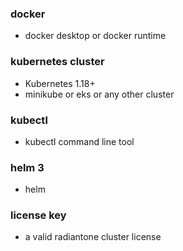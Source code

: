 ### docker
* docker desktop or docker runtime
### kubernetes cluster
* Kubernetes 1.18+
* minikube or eks or any other cluster
### kubectl
* kubectl command line tool
### helm 3
* helm
### license key
* a valid radiantone cluster license